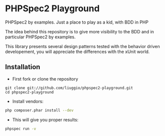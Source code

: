 PHPSpec2 Playground
===================

PHPSpec2 by examples. Just a place to play as a kid, with BDD in PHP


The idea behind this repository is to give more visibility to the BDD and in particular PHPSpec2 by examples.

This library presents several design patterns tested with the behavior driven developement,
you will appreciate the differences with the xUnit world.


## Installation

- First fork or clone the repository

```
git clone git://github.com/liuggio/phpspec2-playground.git
cd phpspec2-playground
```

- Install vendors:

``` bash
php composer.phar install --dev
```

- This will give you proper results:

``` bash
phpspec run -v
```

